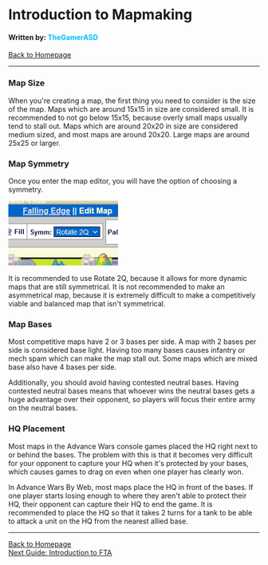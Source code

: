 # Introduction to Mapmaking
#### Written by: <span style="color:deepskyblue">TheGamerASD</span>
[Back to Homepage](..\index.md)

___

### Map Size
When you're creating a map, the first thing you need to consider is the size of the map.
Maps which are around 15x15 in size are considered small. It is recommended to not go below 15x15, because overly small maps usually tend to stall out. Maps which are around 20x20 in size are considered medium sized, and most maps are around 20x20. Large maps are around 25x25 or larger.

### Map Symmetry
Once you enter the map editor, you will have the option of choosing a symmetry.

<img src="https://raw.githubusercontent.com/TheGamerASD/AWBW-Mapmaking-Guide/main/images/symm.png" />

It is recommended to use Rotate 2Q, because it allows for more dynamic maps that are still symmetrical. It is not recommended to make an asymmetrical map, because it is extremely difficult to make a competitively viable and balanced map that isn't symmetrical.

### Map Bases
Most competitive maps have 2 or 3 bases per side. A map with 2 bases per side is considered base light. Having too many bases causes infantry or mech spam which can make the map stall out. Some maps which are mixed base also have 4 bases per side.

Additionally, you should avoid having contested neutral bases. Having contested neutral bases means that whoever wins the neutral bases gets a huge advantage over their opponent, so players will focus their entire army on the neutral bases. 

### HQ Placement

Most maps in the Advance Wars console games placed the HQ right next to or behind the bases. The problem with this is that it becomes very difficult for your opponent to capture your HQ when it's protected by your bases, which causes games to drag on even when one player has clearly won.

In Advance Wars By Web, most maps place the HQ in front of the bases. If one player starts losing enough to where they aren't able to protect their HQ, their opponent can capture their HQ to end the game. It is recommended to place the HQ so that it takes 2 turns for a tank to be able to attack a unit on the HQ from the nearest allied base.

___

[Back to Homepage](..\index.md)<br>
[Next Guide: Introduction to FTA](introduction_to_fta.md)